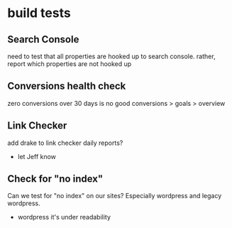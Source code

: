 # build tests

## Search Console
need to test that all properties are hooked up to search console.
    rather, report which properties are not hooked up

## Conversions health check
zero conversions over 30 days is no good
    conversions > goals > overview

## Link Checker
add drake to link checker daily reports?
- let Jeff know

## Check for "no index"
Can we test for "no index" on our sites? Especially wordpress and legacy wordpress.
- wordpress it's under readability
